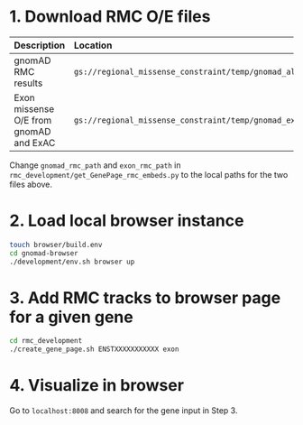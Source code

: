 # 1. Download RMC O/E files
| Description | Location |  
| :---------- | :------- |  
| gnomAD RMC results | `gs://regional_missense_constraint/temp/gnomad_all_mc.tsv` |  
| Exon missense O/E from gnomAD and ExAC | `gs://regional_missense_constraint/temp/gnomad_exac_exon_obs_exp.tsv` |

Change `gnomad_rmc_path` and `exon_rmc_path` in `rmc_development/get_GenePage_rmc_embeds.py` to the local paths for the two files above.

# 2. Load local browser instance
```sh
touch browser/build.env
cd gnomad-browser
./development/env.sh browser up
```

# 3. Add RMC tracks to browser page for a given gene
```sh
cd rmc_development
./create_gene_page.sh ENSTXXXXXXXXXXX exon
```

# 4. Visualize in browser
Go to `localhost:8008` and search for the gene input in Step 3.
